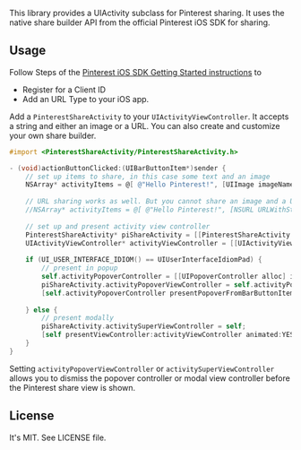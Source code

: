 This library provides a UIActivity subclass for Pinterest sharing. It uses the native share builder API from the official Pinterest iOS SDK for sharing.

## Usage

Follow Steps of the [Pinterest iOS SDK Getting Started instructions](https://developers.pinterest.com/ios/) to

  * Register for a Client ID
  * Add an URL Type to your iOS app.

Add a `PinterestShareActivity` to your `UIActivityViewController`.
It accepts a string and either an image or a URL. You can also create and customize your own share builder.

``` objective-c
#import <PinterestShareActivity/PinterestShareActivity.h>

- (void)actionButtonClicked:(UIBarButtonItem*)sender {
    // set up items to share, in this case some text and an image
    NSArray* activityItems = @[ @"Hello Pinterest!", [UIImage imageNamed:@"example.jpg"] ];
    
    // URL sharing works as well. But you cannot share an image and a URL at the same time :(
    //NSArray* activityItems = @[ @"Hello Pinterest!", [NSURL URLWithString:@"https://github.com/stoulouse/PinterestShareActivity"] ];
    
    // set up and present activity view controller
    PinterestShareActivity* piShareActivity = [[PinterestShareActivity alloc] init];
    UIActivityViewController* activityViewController = [[UIActivityViewController alloc] initWithActivityItems:activityItems applicationActivities:@[piShareActivity]];
    
    if (UI_USER_INTERFACE_IDIOM() == UIUserInterfaceIdiomPad) {
        // present in popup
        self.activityPopoverController = [[UIPopoverController alloc] initWithContentViewController:activityViewController];
        piShareActivity.activityPopoverViewController = self.activityPopoverController;
        [self.activityPopoverController presentPopoverFromBarButtonItem:sender permittedArrowDirections:UIPopoverArrowDirectionAny animated:YES];
        
    } else {
        // present modally
        piShareActivity.activitySuperViewController = self;
        [self presentViewController:activityViewController animated:YES completion:NULL];
    }
}
```

Setting `activityPopoverViewController` or `activitySuperViewController` allows you to dismiss the popover controller or modal view controller before the Pinterest share view is shown.

## License

It's MIT. See LICENSE file.
